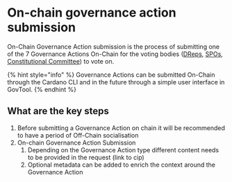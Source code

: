 # On-chain governance action submission

On-Chain Governance Action submission is the process of submitting one of the 7 Governance Actions On-Chain for the voting bodies ([DReps](../../governance-roles/delegated-representatives-dreps.md), [SPOs](../../governance-roles/stake-pool-operators-spos.md), [Constitutional Committee](../../key-terms/constitutional-committee.md)) to vote on.

{% hint style="info" %}
Governance Actions can be submitted On-Chain through the Cardano CLI and in the future through a simple user interface in GovTool.
{% endhint %}

## What are the key steps

1. Before submitting a Governance Action on chain it will be recommended to have a period of Off-Chain socialisation
2. On-chain Governance Action Submission
   1. Depending on the Governance Action type different content needs to be provided in the request (link to cip)
   2. Optional metadata can be added to enrich the context around the Governance Action
